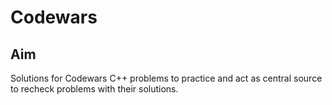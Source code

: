 # Codewars

## Aim
Solutions for Codewars C++ problems to practice and act as central source to recheck problems with their solutions.

